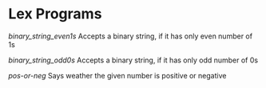 # Lex Programs

*binary_string_even1s*
Accepts a binary string, if it has only even number of 1s

*binary_string_odd0s*
Accepts a binary string, if it has only odd number of 0s

*pos-or-neg*
Says weather the given number is positive or negative
